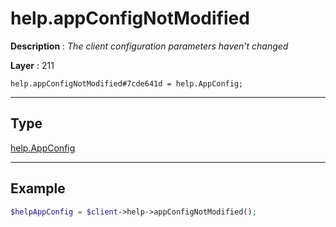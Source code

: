 # help.appConfigNotModified

**Description** : *The client configuration parameters haven't changed*

**Layer** : 211

```tl
help.appConfigNotModified#7cde641d = help.AppConfig;
```

---

## Type

[help.AppConfig](type/help.AppConfig)

---

## Example

```php
$helpAppConfig = $client->help->appConfigNotModified();
```